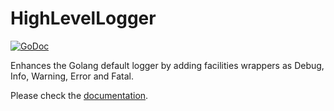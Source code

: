 # HighLevelLogger

[![GoDoc](https://godoc.org/github.com/hekmon/hllogger?status.svg)](https://godoc.org/github.com/hekmon/hllogger)

Enhances the Golang default logger by adding facilities wrappers as Debug, Info, Warning, Error and Fatal.

Please check the [documentation](https://godoc.org/github.com/hekmon/hllogger).

